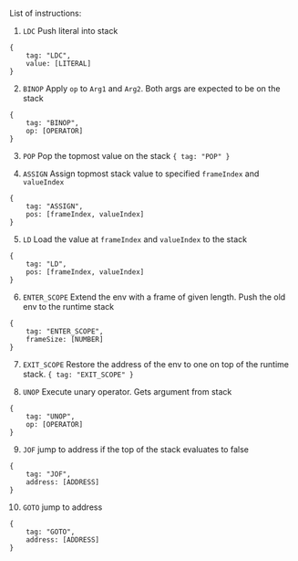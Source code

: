 List of instructions:
1. `LDC`
Push literal into stack
```
{
    tag: "LDC",
    value: [LITERAL]
}
```

2. `BINOP`
Apply `op` to `Arg1` and `Arg2`. Both args are expected to be on the stack
```
{
    tag: "BINOP",
    op: [OPERATOR]
}
```

3. `POP`
Pop the topmost value on the stack
`{ tag: "POP" }`

4. `ASSIGN`
Assign topmost stack value to specified `frameIndex` and `valueIndex`
```
{
    tag: "ASSIGN",
    pos: [frameIndex, valueIndex]
}
```

5. `LD`
Load the value at `frameIndex` and `valueIndex` to the stack
```
{
    tag: "LD",
    pos: [frameIndex, valueIndex]
}
```

6. `ENTER_SCOPE`
Extend the env with a frame of given length. Push the old env to the runtime stack
```
{
    tag: "ENTER_SCOPE",
    frameSize: [NUMBER]
}
```

7. `EXIT_SCOPE`
Restore the address of the env to one on top of the runtime stack.
`{ tag: "EXIT_SCOPE" }`


8. `UNOP`
Execute unary operator. Gets argument from stack
```
{
    tag: "UNOP",
    op: [OPERATOR]
}
```

9. `JOF`
jump to address if the top of the stack evaluates to false
```
{
    tag: "JOF",
    address: [ADDRESS]
}
```

10.  `GOTO`
jump to address
```
{
    tag: "GOTO",
    address: [ADDRESS]
}
```